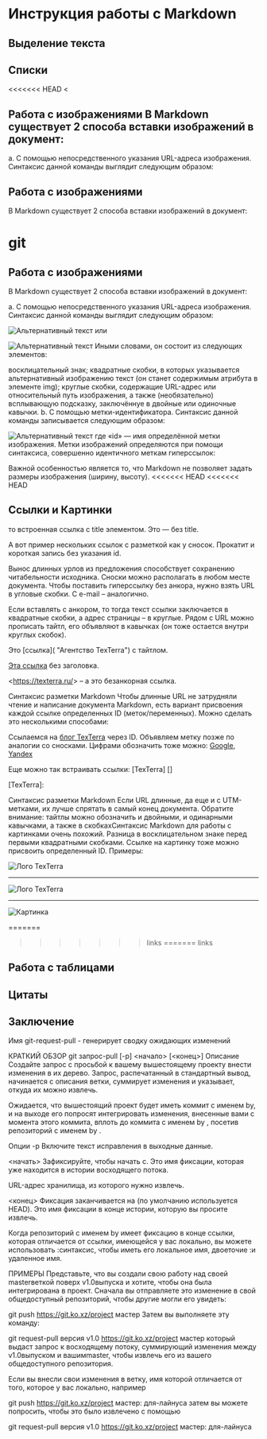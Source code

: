 # Инструкция работы с Markdown 

## Выделение текста

## Списки

<<<<<<< HEAD
<

## Работа с изображениями В Markdown существует 2 способа вставки изображений в документ:



a.  С помощью непосредственного указания URL-адреса изображения. Синтаксис данной команды выглядит следующим образом:
## Работа с изображениями 
В Markdown существует 2 способа вставки изображений в документ:

git 
=======
## Работа с изображениями 
В Markdown существует 2 способа вставки изображений в документ:


a. С помощью непосредственного указания URL-адреса изображения. Синтаксис данной команды выглядит следующим образом:

![Альтернативный текст](/путь/к/изображению.jpg)
или

![Альтернативный текст](/путь/к/изображению.jpg "Подсказка")
Иными словами, он состоит из следующих элементов:

восклицательный знак;
квадратные скобки, в которых указывается альтернативный изображению текст (он станет содержимым атрибута в элементе img);
круглые скобки, содержащие URL-адрес или относительный путь изображения, а также (необязательно) всплывающую подсказку, заключённуе в двойные или одиночные кавычки.
b. С помощью метки-идентификатора. Синтаксис данной команды записывается следующим образом:

![Альтернативный текст][id]
где «id» — имя определённой метки изображения. Метки изображений определяются при помощи синтаксиса, совершенно идентичного меткам гиперссылок:

[id]: путь/к/изображению "Необязательная подсказка"
Важной особенностью является то, что Markdown не позволяет задать размеры изображения (ширину, высоту).
<<<<<<< HEAD
<<<<<<< HEAD

## Ссылки и Картинки  

 то встроенная ссылка с title элементом. Это — без title.

А вот пример нескольких ссылок с разметкой как у сносок. Прокатит и короткая запись без указания id.

Вынос длинных урлов из предложения способствует сохранению читабельности исходника. Сноски можно располагать в любом месте документа.
Чтобы поставить гиперссылку без анкора, нужно взять URL в угловые скобки. С e-mail – аналогично.

Если вставлять с анкором, то тогда текст ссылки заключается в квадратные скобки, а адрес страницы – в круглые. Рядом с URL можно прописать тайтл, его объявляют в кавычках (он тоже остается внутри круглых скобок).

Это [ссылка]( "Агентство TexTerra") с тайтлом.

[Эта ссылка](http://example.net/) без заголовка.

<https://texterra.ru/&gt; – а это безанкорная ссылка.

Синтаксис разметки Markdown
Чтобы длинные URL не затрудняли чтение и написание документа Markdown, есть вариант присвоения каждой ссылке определенных ID (меток/переменных). Можно сделать это несколькими способами:

Ссылаемся на [блог TexTerra][tt-blog-link] через ID. Объявляем метку позже по аналогии со сносками. Цифрами обозначить тоже можно: [Google][1], [Yandex][2]

Еще можно так встраивать ссылки: [TexTerra] []

[tt-blog-link]: /blog "Блог про интернет-маркетинг"

[1]: google.com 'Сайт Google'

[2]: yandex.ru (Сайт «Яндекса»)

[TexTerra]:

Синтаксис разметки Markdown
Если URL длинные, да еще и с UTM-метками, их лучше спрятать в самый конец документа. Обратите внимание: тайтлы можно обозначить и двойными, и одинарными кавычками, а также в скобкахСинтаксис Markdown для работы с картинками очень похожий. Разница в восклицательном знаке перед первыми квадратными скобками. Ссылке на картинку тоже можно присвоить определенный ID. Примеры:

![Лого TexTerra](/upload/firmenniy-stil/footer-logo-svg.svg)

---

![Лого TexTerra](/upload/firmenniy-stil/footer-logo-svg.svg "Наш логотип")

---

![Картинка][logo]

[logo]: /upload/firmenniy-stil/footer-logo-svg.svg "Наш логотип"
=======
>>>>>>> links
=======
>>>>>>> links

## Работа с таблицами

## Цитаты

## Заключение

Имя
git-request-pull - генерирует сводку ожидающих изменений

КРАТКИЙ ОБЗОР
git запрос-pull [-p] <начало> <URL> [<конец>]
Описание
Создайте запрос с просьбой к вашему вышестоящему проекту внести изменения в их дерево. Запрос, распечатанный в стандартный вывод, начинается с описания ветки, суммирует изменения и указывает, откуда их можно извлечь.

Ожидается, что вышестоящий проект будет иметь коммит с именем by<start>, и на выходе его попросят интегрировать изменения, внесенные вами с момента этого коммита, вплоть до коммита с именем by <end>, посетив репозиторий с именем by <URL>.

Опции
-p
Включите текст исправления в выходные данные.

<начать>
Зафиксируйте, чтобы начать с. Это имя фиксации, которая уже находится в истории восходящего потока.

<URL>
URL-адрес хранилища, из которого нужно извлечь.

<конец>
Фиксация заканчивается на (по умолчанию используется HEAD). Это имя фиксации в конце истории, которую вы просите извлечь.

Когда репозиторий с именем by <URL>имеет фиксацию в конце ссылки, которая отличается от ссылки, имеющейся у вас локально, вы можете использовать <local>:<remote>синтаксис, чтобы иметь его локальное имя, двоеточие :и удаленное имя.

ПРИМЕРЫ
Представьте, что вы создали свою работу над своей masterветкой поверх v1.0выпуска и хотите, чтобы она была интегрирована в проект. Сначала вы отправляете это изменение в свой общедоступный репозиторий, чтобы другие могли его увидеть:

git push https://git.ko.xz/project мастер
Затем вы выполняете эту команду:

git request-pull версия v1.0 https://git.ko.xz/project мастер
который выдаст запрос к восходящему потоку, суммирующий изменения между v1.0выпуском и вашимmaster, чтобы извлечь его из вашего общедоступного репозитория.

Если вы внесли свои изменения в ветку, имя которой отличается от того, которое у вас локально, например

git push https://git.ko.xz/project мастер: для-лайнуса
затем вы можете попросить, чтобы это было извлечено с помощью

git request-pull версия v1.0 https://git.ko.xz/project мастер: для-лайнуса